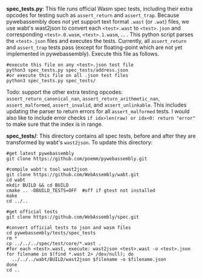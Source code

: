 
**spec_tests.py**: This file runs official Wasm spec tests, including their extra opcodes for testing such as `assert_return` and `assert_trap`. Because pywebassembly does _not_ yet support text format `.wast` (or `.wat`) files, we use wabt's wast2json to convert each `<test>.wast` to `<test>.json` and corresponding `<test>.0.wasm`, `<test>.1.wasm`, ... . This python script parses the `<test>.json` files and executes the tests. Currently, all `assert_return` and `assert_trap` tests pass (except for floating-point which are not yet implemented in pywebassembly).  Execute this file as follows.

```
#execute this file on any <test>.json test file
python3 spec_tests.py spec_tests/address.json
#or execute this file on all .json test files
python3 spec_tests.py spec_tests/
```

Todo:
support the other extra testing opcodes:
  `assert_return_canonical_nan`,
  `assert_return_arithmetic_nan`,
  `assert_malformed`,
  `assert_invalid`, and
  `assert_unlinkable`.
This includes updating the parser to return errors for all `assert_malformed` tests. I would also like to include error checks `if idx>len(raw) or idx<0: return "error"` to make sure that the index is in range.

**spec_tests/**: This directory contains all spec tests, before and after they are transformed by wabt's `wast2json`. To update this directory:

```
#get latest pywebassembly
git clone https://github.com/poemm/pywebassembly.git

#compile wabt's tool wast2json
git clone https://github.com/WebAssembly/wabt.git
cd wabt
mkdir BUILD && cd BUILD
cmake .. -DBUILD_TESTS=OFF  #off if gtest not installed
make
cd ../..

#get official tests
git clone https://github.com/WebAssembly/spec.git

#convert official tests to json and wasm files
cd pywebassembly/tests/spec_tests
rm *
cp ../../../spec/test/core/*.wast .
#for each <test>.wast, execute: wast2json <test>.wast -o <test>.json
for filename in $(find *.wast 2> /dev/null); do
  ../../../wabt/BUILD/wast2json $filename -o $filename.json
done
cd ..
```



